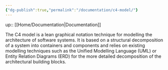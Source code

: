 ```yaml
---
{"dg-publish":true,"permalink":"/documentation/c4-model/"}
---
```


up:: [[Home/Documentation\|Documentation]]

The C4 model is a lean graphical notation technique for modelling the architecture of software systems. It is based on a structural decomposition of a system into containers and components and relies on existing modelling techniques such as the Unified Modelling Language (UML) or Entity Relation Diagrams (ERD) for the more detailed decomposition of the architectural building blocks.
